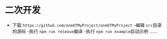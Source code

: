 # 二次开发

- 下载 `https://github.com/oneOfMyProject/oneOfMyProject`
-编辑 `src`目录的源码
-执行 `npm run release`编译
-执行 `npm run example`启动示例
......

